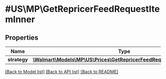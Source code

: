 # #US\MP\GetRepricerFeedRequestItemInner

## Properties

Name | Type | Description | Notes
------------ | ------------- | ------------- | -------------
**strategy** | [**\Walmart\Models\MP\US\Prices\GetRepricerFeedRequestItemInnerStrategy**](GetRepricerFeedRequestItemInnerStrategy.md) |  | [optional]


[[Back to Model list]](../) [[Back to API list]](../../Api/US/MP) [[Back to README]](../../README.md)
